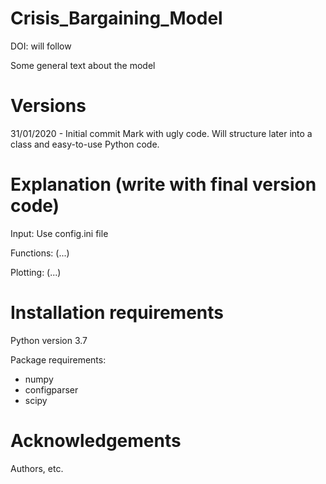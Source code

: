 # Crisis_Bargaining_Model
DOI: will follow

Some general text about the model

# Versions
31/01/2020 - Initial commit Mark with ugly code. Will structure later into a class and easy-to-use Python code.

# Explanation (write with final version code)
Input:
Use config.ini file

Functions:
(...)

Plotting:
(...)

# Installation requirements
Python version 3.7

Package requirements:
- numpy
- configparser
- scipy


# Acknowledgements
Authors, etc.
